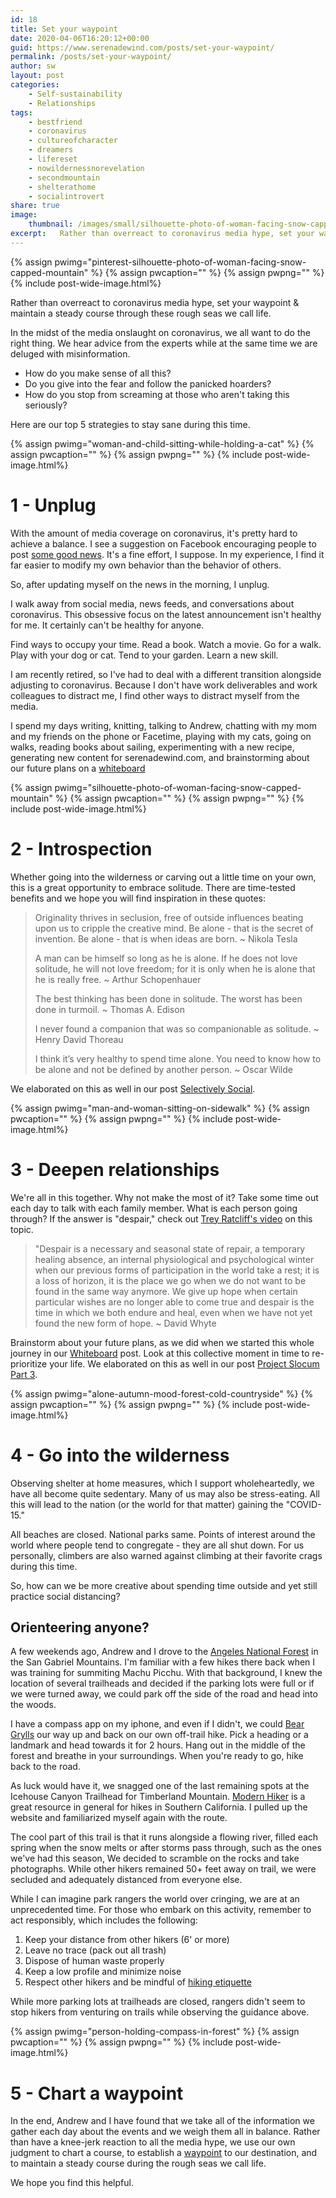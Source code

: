 ```yaml
---
id: 18
title: Set your waypoint
date: 2020-04-06T16:20:12+00:00
guid: https://www.serenadewind.com/posts/set-your-waypoint/
permalink: /posts/set-your-waypoint/
author: sw
layout: post
categories:
    - Self-sustainability
    - Relationships
tags:
    - bestfriend
    - coronavirus
    - cultureofcharacter
    - dreamers
    - lifereset
    - nowildernessnorevelation
    - secondmountain
    - shelterathome
    - socialintrovert
share: true
image:
    thumbnail: /images/small/silhouette-photo-of-woman-facing-snow-capped-mountain.jpg 
excerpt:   Rather than overreact to coronavirus media hype, set your waypoint & maintain a steady course through these rough seas we call life.
---
```

{% assign pwimg="pinterest-silhouette-photo-of-woman-facing-snow-capped-mountain" %}
{% assign pwcaption="" %}
{% assign pwpng="" %}
{% include post-wide-image.html%}

Rather than overreact to coronavirus media hype, set your waypoint & maintain a steady course through these rough seas we call life.

In the midst of the media onslaught on coronavirus, we all want to do the right thing. We hear advice from the experts while at the same time we are deluged with misinformation.

-   How do you make sense of all this?
-   Do you give into the fear and follow the panicked hoarders?
-   How do you stop from screaming at those who aren't taking this seriously?

Here are our top 5 strategies to stay sane during this time.

{% assign pwimg="woman-and-child-sitting-while-holding-a-cat" %}
{% assign pwcaption="" %}
{% assign pwpng="" %}
{% include post-wide-image.html%}


# 1 - Unplug

With the amount of media coverage on coronavirus, it's pretty hard to achieve a balance. I see a suggestion on Facebook encouraging people to post [some good news](https://www.youtube.com/watch?v=F5pgG1M_h_U "Youtube SGN"). It's a fine effort, I suppose. In my experience, I find it far easier to modify my own behavior than the behavior of others.

So, after updating myself on the news in the morning, I unplug.

I walk away from social media, news feeds, and conversations about coronavirus. This obsessive focus on the latest announcement isn't healthy for me. It certainly can't be healthy for anyone.

Find ways to occupy your time. Read a book. Watch a movie. Go for a walk. Play with your dog or cat. Tend to your garden. Learn a new skill.

I am recently retired, so I've had to deal with a different transition alongside adjusting to coronavirus. Because I don't have work deliverables and work colleagues to distract me, I find other ways to distract myself from the media.

I spend my days writing, knitting, talking to Andrew, chatting with my mom and my friends on the phone or Facetime, playing with my cats, going on walks, reading books about sailing, experimenting with a new recipe, generating new content for serenadewind.com, and brainstorming about our future plans on a [whiteboard](https://www.serenadewind.com/posts/time-to-go-to-the-whiteboard "whiteboard")

{% assign pwimg="silhouette-photo-of-woman-facing-snow-capped-mountain" %}
{% assign pwcaption="" %}
{% assign pwpng="" %}
{% include post-wide-image.html%}


# 2 - Introspection

Whether going into the wilderness or carving out a little time on your own, this is a great opportunity to embrace solitude. There are time-tested benefits and we hope you will find inspiration in these quotes:

>   Originality thrives in seclusion, free of outside influences beating upon us to cripple the creative mind. Be alone - that is the secret of invention. Be alone - that is when ideas are born. ~ Nikola Tesla
>
>   A man can be himself so long as he is alone. If he does not love solitude, he will not love freedom; for it is only when he is alone that he is really free. ~ Arthur Schopenhauer
>
>   The best thinking has been done in solitude. The worst has been done in turmoil. ~ Thomas A. Edison
>
>   I never found a companion that was so companionable as solitude. ~ Henry David Thoreau
>
>   I think it’s very healthy to spend time alone. You need to know how to be alone and not be defined by another person. ~ Oscar Wilde

We elaborated on this as well in our post [Selectively Social](https://serenadewind.com/posts/selectively-social/ "Selectively Social").

{% assign pwimg="man-and-woman-sitting-on-sidewalk" %}
{% assign pwcaption="" %}
{% assign pwpng="" %}
{% include post-wide-image.html%}


# 3 - Deepen relationships

We're all in this together. Why not make the most of it? Take some time out each day to talk with each family member. What is each person going through? If the answer is "despair," check out [Trey Ratcliff's video](https://www.instagram.com/p/B-NdflAguLA/ "Video about despair") on this topic.

> "Despair is a necessary and seasonal state of repair, a temporary healing absence, an internal physiological and psychological winter when our previous forms of participation in the world take a rest; it is a loss of horizon, it is the place we go when we do not want to be found in the same way anymore. We give up hope when certain particular wishes are no longer able to come true and despair is the time in which we both endure and heal, even when we have not yet found the new form of hope. ~ David Whyte

Brainstorm about your future plans, as we did when we started this whole journey in our [Whiteboard](https://serenadewind.com/posts/time-to-go-to-the-whiteboard/ "Time to go to the whiteboard") post. Look at this collective moment in time to re-prioritize your life. We elaborated on this as well in our post [Project Slocum Part 3](https://serenadewind.com/posts/project-slocum-part-3/ "Project Slocum Part 3").

{% assign pwimg="alone-autumn-mood-forest-cold-countryside" %}
{% assign pwcaption="" %}
{% assign pwpng="" %}
{% include post-wide-image.html%}


# 4 - Go into the wilderness

Observing shelter at home measures, which I support wholeheartedly, we have all become quite sedentary. Many of us may also be stress-eating. All this will lead to the nation (or the world for that matter) gaining the "COVID-15."

All beaches are closed. National parks same. Points of interest around the world where people tend to congregate - they are all shut down. For us personally, climbers are also warned against climbing at their favorite crags during this time.

So, how can we be more creative about spending time outside and yet still practice social distancing?

## Orienteering anyone?

A few weekends ago, Andrew and I drove to the [Angeles National Forest](https://www.fs.usda.gov/angeles/ "Angeles National Forest") in the San Gabriel Mountains. I'm familiar with a few hikes there back when I was training for summiting Machu Picchu. With that background, I knew the location of several trailheads and decided if the parking lots were full or if we were turned away, we could park off the side of the road and head into the woods.

I have a compass app on my iphone, and even if I didn't, we could [Bear Grylls](https://en.wikipedia.org/wiki/Bear_Grylls "Bear Grylls") our way up and back on our own off-trail hike. Pick a heading or a landmark and head towards it for 2 hours. Hang out in the middle of the forest and breathe in your surroundings. When you're ready to go, hike back to the road.

As luck would have it, we snagged one of the last remaining spots at the Icehouse Canyon Trailhead for Timberland Mountain. [Modern Hiker](https://modernhiker.com/hike/timber-mountain-via-icehouse-canyon/ "Icehouse Canyon Trail") is a great resource in general for hikes in Southern California. I pulled up the website and familiarized myself again with the route.

The cool part of this trail is that it runs alongside a flowing river, filled each spring when the snow melts or after storms pass through, such as the ones we've had this season, We decided to scramble on the rocks and take photographs. While other hikers remained 50+ feet away on trail, we were secluded and adequately distanced from everyone else.

While I can imagine park rangers the world over cringing, we are at an unprecedented time. For those who embark on this activity, remember to act responsibly, which includes the following:

1.  Keep your distance from other hikers (6' or more)
2.  Leave no trace (pack out all trash)
3.  Dispose of human waste properly
4.  Keep a low profile and minimize noise
5.  Respect other hikers and be mindful of [hiking etiquette](https://americanhiking.org/resources/hiking-etiquette/)

While more parking lots at trailheads are closed, rangers didn't seem to stop hikers from venturing on trails while observing the guidance above.

{% assign pwimg="person-holding-compass-in-forest" %}
{% assign pwcaption="" %}
{% assign pwpng="" %}
{% include post-wide-image.html%}


# 5 - Chart a waypoint

In the end, Andrew and I have found that we take all of the information we gather each day about the events and we weigh them all in balance. Rather than have a knee-jerk reaction to all the media hype, we use our own judgment to chart a course, to establish a [waypoint](https://www.nationalgeographic.org/encyclopedia/waypoint/) to our destination, and to maintain a steady course during the rough seas we call life.

We hope you find this helpful.
